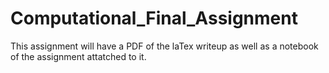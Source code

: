 # Computational_Final_Assignment

This assignment will have a PDF of the laTex writeup as well as a notebook of the assignment attatched to it. 

